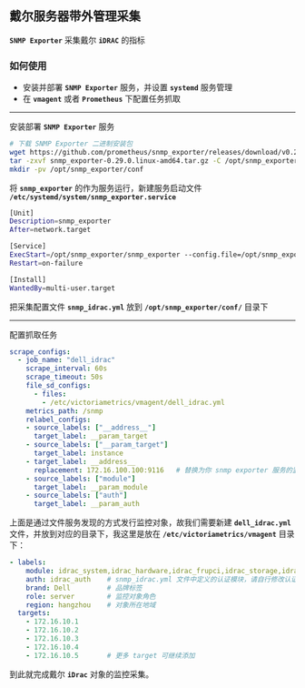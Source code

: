 ## 戴尔服务器带外管理采集

**`SNMP Exporter`** 采集戴尔 **`iDRAC`** 的指标 

### 如何使用

- 安装并部署 **`SNMP Exporter`** 服务，并设置 **`systemd`** 服务管理
- 在 **`vmagent`** 或者 **`Prometheus`** 下配置任务抓取


---
安装部署 **`SNMP Exporter`** 服务

```bash
# 下载 SNMP Exporter 二进制安装包
wget https://github.com/prometheus/snmp_exporter/releases/download/v0.29.0/snmp_exporter-0.29.0.linux-amd64.tar.gz
tar -zxvf snmp_exporter-0.29.0.linux-amd64.tar.gz -C /opt/snmp_exporter
mkdir -pv /opt/snmp_exporter/conf
```

将 **`snmp_exporter`** 的作为服务运行，新建服务启动文件 **`/etc/systemd/system/snmp_exporter.service`**

```bash
[Unit]
Description=snmp_exporter
After=network.target

[Service]
ExecStart=/opt/snmp_exporter/snmp_exporter --config.file=/opt/snmp_exporter/conf/snmp_*.yml --snmp.module-concurrency=3
Restart=on-failure

[Install]
WantedBy=multi-user.target
```

把采集配置文件 **`snmp_idrac.yml`** 放到 **`/opt/snmp_exporter/conf/`** 目录下

---
配置抓取任务

```yaml
scrape_configs:
  - job_name: "dell_idrac"
    scrape_interval: 60s
    scrape_timeout: 50s
    file_sd_configs:
      - files:
        - /etc/victoriametrics/vmagent/dell_idrac.yml
    metrics_path: /snmp
    relabel_configs:
    - source_labels: ["__address__"]
      target_label: __param_target
    - source_labels: ["__param_target"]
      target_label: instance
    - target_label: __address__
      replacement: 172.16.100.100:9116   # 替换为你 snmp exporter 服务的监听地址和端口
    - source_labels: ["module"]
      target_label: __param_module
    - source_labels: ["auth"]
      target_label: __param_auth
```

上面是通过文件服务发现的方式发行监控对象，故我们需要新建 **`dell_idrac.yml`** 文件，并放到对应的目录下，我这里是放在 **`/etc/victoriametrics/vmagent`** 目录下：

```yaml
- labels:
    module: idrac_system,idrac_hardware,idrac_frupci,idrac_storage,idrac_power
    auth: idrac_auth    # snmp_idrac.yml 文件中定义的认证模块，请自行修改认证信息
    brand: Dell         # 品牌标签
    role: server        # 监控对象角色
    region: hangzhou    # 对象所在地域
  targets:
    - 172.16.10.1
    - 172.16.10.2
    - 172.16.10.3
    - 172.16.10.4
    - 172.16.10.5       # 更多 target 可继续添加
```

到此就完成戴尔 **`iDrac`** 对象的监控采集。